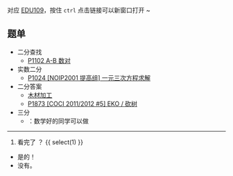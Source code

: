 对应 [EDU109](/p/EDU109)，按住 `ctrl` 点击链接可以新窗口打开 ~

## 题单

- 二分查找
  - [P1102 A-B 数对](https://www.luogu.com.cn/problem/P1102)
- 实数二分
  - [P1024 [NOIP2001 提高组] 一元三次方程求解](https://www.luogu.com.cn/problem/P1024)
- 二分答案
  - [木材加工](https://www.luogu.com.cn/problem/P2440)
  - [P1873 [COCI 2011/2012 #5] EKO / 砍树](https://www.luogu.com.cn/problem/P1873)
- 三分
  - [](/p/657)：数学好的同学可以做

------

1. 看完了 ？
{{ select(1) }}
- 是的！
- 没有。